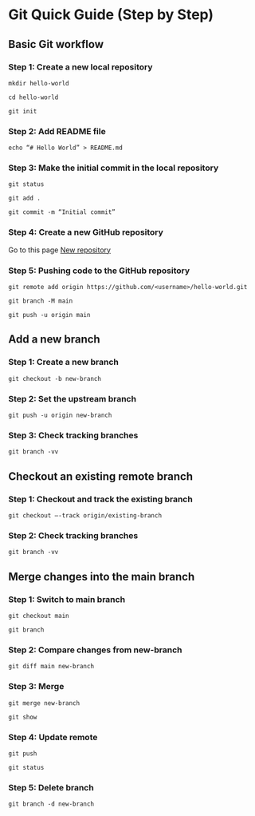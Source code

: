 # Git Quick Guide (Step by Step)
## Basic Git workflow
### Step 1: Create a new local repository

`mkdir hello-world`

`cd hello-world`

`git init`

### Step 2: Add README file

`echo “# Hello World” > README.md`

### Step 3: Make the initial commit in the local repository

`git status`

`git add .`

`git commit -m “Initial commit”`

### Step 4: Create a new GitHub repository 

Go to this page [New repository](https://github.com/new)

### Step 5: Pushing code to the GitHub repository

`git remote add origin https://github.com/<username>/hello-world.git`

`git branch -M main`

`git push -u origin main`


## Add a new branch
### Step 1: Create a new branch

`git checkout -b new-branch`

### Step 2: Set the upstream branch 

`git push -u origin new-branch`

### Step 3:  Check tracking branches

`git branch -vv`


## Checkout an existing remote branch
### Step 1: Checkout and track the existing branch

`git checkout —-track origin/existing-branch`

### Step 2: Check tracking branches

`git branch -vv`


## Merge changes into the main branch
### Step 1: Switch to main branch

`git checkout main`

`git branch`

### Step 2: Compare changes from new-branch

`git diff main new-branch`

### Step 3: Merge

`git merge new-branch`

`git show`

### Step 4: Update remote

`git push`

`git status`

### Step 5: Delete branch

`git branch -d new-branch`
